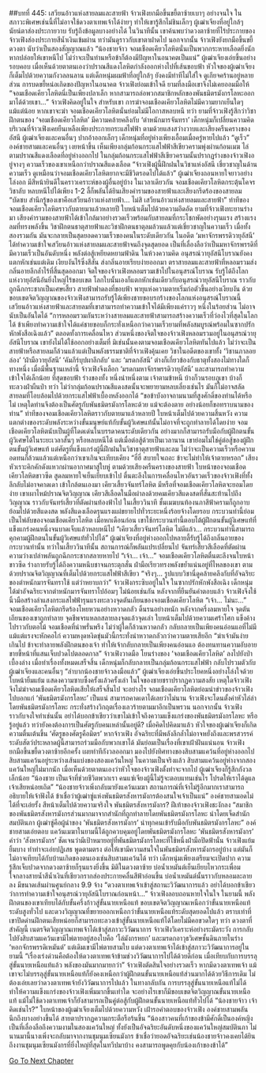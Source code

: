 ##บทที่ 445: เสวียนอ้าวแห่งสายลมและสายฟ้า
จ้าวเฟิงยกมือขึ้นขยี้ตาซ้ายเบาๆ อย่างจนใจ
ในสภาวะพิเศษเช่นนี้ที่ไม่อาจใช้ดวงตาเทพเจ้าได้ง่ายๆ ทำให้เขารู้สึกไม่ชินเล็กๆ
ผู้เฒ่าเจียงที่อยู่ใกล้ๆ นัยน์ตาส่องประกายวาบ รับรู้ถึงข้อมูลบางอย่างได้
ในวินาทีนั้น เขาค้นพบว่าดวงตาซ้ายที่ไร้ประกายของจ้าวเฟิงส่องประกายสีน้ำเงินเข้มผ่าน ทว่ามันดูราวกับเขาตาฝาดไป
นอกจากนั้น จ้าวเฟิงยังยกมือขึ้นขยี้ดวงตา นับว่าเป็นสองสัญญาณแล้ว
“น้องชายจ้าว จอมเชือดเคียวโลหิตนั่นเป็นพวกกระหายเลือดยิ่งนัก หากปล่อยให้เขาหนีไป ไม่ว่าจะเป็นท่านหรือข้าก็ต้องมีปัญหาในอนาคตเป็นแน่”
ผู้เฒ่าเจียงเอ่ยขึ้นอย่างรอบคอบ
เมื่อเห็นด้วยตาตนเองว่าปราณสีแดงโลหิตกำลังออกห่างไปที่เส้นขอบฟ้า หัวใจของผู้เฒ่าเจียงก็เต็มไปด้วยความกังวลลนลาน
แต่เด็กหนุ่มผมฟ้าที่อยู่ใกล้ๆ ยังคงมีท่าทีไม่ใส่ใจ ดูเกียจคร้านอยู่หลายส่วน
การบดขยี้หน่อเกิดของปัญหาในอนาคต จ้าวเฟิงย่อมเข้าใจดี ยามที่ลงมือเขาจึงไม่เคยออมมือให้
“จอมเชือดเคียวโลหิตนี่เป็นเพียงปลาเล็ก หากสามารถล่อพวกสมาชิกหลักของพันธมิตรมังกรโลหะออกมาได้ด้วยเขา...”
จ้าวเฟิงคิดอยู่ในใจ
สำหรับเขา การฆ่าจอมเชือดเคียวโลหิตไม่มีความยากเย็นใดๆ แม้แต่น้อย
หากเขาจะฆ่า จอมเชือดเคียวโลหิตนั่นย่อมไม่มีโอกาสหลบหนี
ทว่า
ยามที่จ้าวเฟิงรู้สึกว่าวิชาฝึกตนของ ‘จอมเชือดเคียวโลหิต’ มีความคล้ายคลึงกับ ‘ตำหนักมารจันทรา’ เด็กหนุ่มก็เปลี่ยนความคิด
บริเวณที่จ้าวเฟิงเคยยืนเหลือเพียงประกายกระแสไฟฟ้า ตามด้วยแสงสว่างวาบและเสียงครืนครางของอัสนี
ผู้เฒ่าเจียงและคนอื่นๆ ปากอ้าออกเล็กๆ เด็กหนุ่มที่อยู่ห่างเพียงเอื้อมเมื่อครู่หายไปแล้ว
“ดูเร็ว”
องค์ชายสามและคนอื่นๆ เงยหน้าขึ้น เห็นเพียงกลุ่มก้อนกระแสไฟฟ้าสีเขียวครามพุ่งผ่านก้อนเมฆ ไล่ตามปราณสีแดงเลือดที่อยู่ห่างออกไป
ในกลุ่มก้อนกระแสไฟฟ้าสีเขียวครามนั้นปรากฏร่างของจ้าวเฟิงอยู่จางๆ ความเร็วของเขาเหนือกว่าปราณสีแดงเลือด
“จ้าวเฟิงผู้นี้ฝึกฝนในวิชาแห่งอัสนี เชี่ยวชาญในด้านความเร็ว ดูเหมือนว่าจอมเชือดเคียวโลหิตยากจะมีชีวิตรอดไปได้แล้ว”
ผู้เฒ่าเจียงถอนหายใจยาวอย่างโล่งอก มีสีหน้ายินดีในคราวเคราะห์ของผู้อื่นอยู่บ้าง
ในเวลาเดียวกัน
จอมเชือดเคียวโลหิตกระตุ้นโคจรวิชาลับ หลบหนีไปได้เพียง 1-2 ลี้ก็พลันได้ยินเสียงคำรามของสายฟ้าและเสียงกรีดร้องของสายลม
“บัดซบ สำนึกรู้ของเขาคือเสวียนอ้าวแห่งสายฟ้า... ไม่สิ เสวียนอ้าวแห่งสายลมและสายฟ้า”
ท่าทีของจอมเชือดเคียวโลหิตราวกับตายมาแล้วหลายปี ใบหน้าเต็มไปด้วยความอึดอัด
ยามที่จ้าวเฟิงทะยานร่างมา เสียงคำรามของสายฟ้าได้เข้าใกล้มาอย่างรวดเร็วพร้อมกับสายลมที่กระโชกพัดอย่างรุนแรง สร้างแรงลมที่ทรงพลังขึ้น
วิชาฝึกตนธาตุสายฟ้าและวิชาฝึกตนธาตุลมล้วนแล้วแต่เชี่ยวชาญในความเร็ว
เมื่อทั้งสองรวมกัน มันจะกลายเป็นสุดยอดความเร็วของคนในระดับเดียวกัน
ในอดีต ‘มหาจักรพรรดิวายุอัสนี’ ได้ทำความเข้าใจเสวียนอ้าวแห่งสายลมและสายฟ้าจนถึงจุดสุดยอด เป็นที่เลื่องลือว่าเป็นมหาจักรพรรดิที่มีความเร็วเป็นอันดับหนึ่ง พลังต่อสู้เหยียดหยามฟ้าดิน
ในห้วงความคิด
อนุสรณ์วายุอัสนีโบราณยังคงแตกหักเช่นแต่เดิม เงียบงันไร้ซึ่งสีสัน ส่งกลิ่นอายเรียบง่ายออกมา ตราสายลมและสายฟ้าที่หลอมรวมส่งกลิ่นอายลึกล้ำไร้ที่สิ้นสุดออกมา
จิตใจของจ้าวเฟิงหลอมรวมเข้าไปในอนุสรณ์โบราณ รับรู้ได้ถึงโลกแห่งวายุอัสนีอันยิ่งใหญ่ไร้ขอบเขต
โลกใบนั้นเองก็แตกหักเช่นเดียวกับอนุสรณ์วายุอัสนีโบราณ ราวกับถูกฉีกกระชากเป็นเศษเสี้ยว สายฟ้าฟาดลงที่ขอบฟ้า พายุแห่งความตายเริ่มก่อตัวขึ้นอย่างเงียบงัน
ด้วยขอบเขตจิตวิญญาณของจ้าวเฟิงสามารถรับรู้ได้เพียงชายขอบรกร้างของโลกแห่งอนุสรณ์โบราณนี้
เสวียนอ้าวแห่งสายฟ้าและสายลมที่เขาสามารถทำความเข้าใจได้มีเพียงแค่ราวๆ หนึ่งในร้อยส่วน ไม่อาจนับเป็นอันใดได้
“การหลอมรวมกันระหว่างสายลมและสายฟ้าสามารถสร้างความเร็วที่ว่องไวที่สุดในโลกได้ ข้าเพียงทำความเข้าใจได้แค่ชายขอบก็กระทั่งเหนือกว่าความเร็วยามที่พลังสมบูรณ์พร้อมในซากปรักหักพังสือเฉิงแล้ว”
ตลอดทั้งการเคลื่อนไหว ส่วนหนึ่งของจิตใจของจ้าวเฟิงหลอมรวมอยู่ในอนุสรณ์วายุอัสนีโบราณ
เขายังไม่ได้ใช้ออกอย่างเต็มที่ มิเช่นนั้นคงตามจอมเชือดเคียวโลหิตทันไปแล้ว
ไม่ว่าจะเป็นสายฟ้าหรือสายลมก็ล้วนแล้วแต่เป็นพลังธรรมชาติที่จ้าวเฟิงคุ้นเคย
วิชาในอดีตของเขาทั้ง ‘วิชานภาลอยล่อง’ ‘ฝ่ามือวายุอัสนี’ ‘คัมภีร์บุปผาลึกลับ’ และ ‘มรดกอัสนี’ ต่างก็เกี่ยวข้องกับธาตุทั้งสองไม่ทางใดก็ทางหนึ่ง
เมื่อมีพื้นฐานเหล่านี้ จ้าวเฟิงจึงเลือก ‘มรดกมหาจักรพรรดิวายุอัสนี’ และสามารถทำความเข้าใจได้เล็กน้อย
ที่สุดขอบฟ้า
ร่างของทั้ง หนึ่งนำหนึ่งตาม เจ้าตามข้าหนี บ้างก็วนรอบภูเขา บ้างก็ทะลวงฝ่าผืนป่า
ทว่า
ไม่ว่ากลุ่มก้อนปราณสีแดงสดนั้นจะพยายามหลบเลี่ยงเช่นไร มันก็ไม่อาจสลัดสายลมที่โอบล้อมไปด้วยกระแสไฟฟ้าเบื้องหลังออกได้
“ขอข้าบังอาจถามนามที่สูงศักดิ์ของท่านได้หรือไม่ เหตุใดท่านจึงต้องเป็นศัตรูกับพันธมิตรมังกรโลหะด้วย แม้จะต้องตาย อย่างน้อยก็ขอทราบนามของท่าน”
ท่าทีของจอมเชือดเคียวโลหิตราวกับตายมาแล้วหลายปี ใบหน้าเต็มไปด้วยความสิ้นหวัง
ความแตกต่างของระดับพลังระหว่างขั้นมนุษย์แท้กับขั้นผู้วิเศษแท้นั้นไม่อาจที่จะถูกทำลายได้โดยง่าย
จอมเชือดเคียวโลหิตนับเป็นผู้ที่โดดเด่นในบรรดาคนระดับเดียวกัน อย่างมากก็สามารถรับมือกับผู้ฝึกตนขั้นผู้วิเศษได้ในระยะเวลาสั้นๆ หรือหลบหนีได้
แต่เมื่อต่อสู้ด้วยเป็นเวลานาน เขาย่อมไม่ใช่คู่ต่อสู้ของผู้ฝึกตนขั้นผู้วิเศษแท้
แต่ศัตรูที่แข็งแกร่งผู้นี้ฝึกฝนในวิชาธาตุสายฟ้าและลม ไม่ว่าจะเป็นความเร็วหรือความอดทนก็ล้วนแล้วแต่เหนือกว่าเขาเกินจะเทียบเคียง
“ฮี่ฮี่ สบายใจเถอะ ข้าจะไม่ทำให้เจ้าตายหรอก”
เสียงหัวเราะคิกคักดังแหวกผ่านอากาศมาสู่ใบหู่ ตามด้วยเสียงครืนครางของสายฟ้า
ใบหน้าของจอมเชือดเคียวโลหิตขาวซีด สูดลมหายใจเย็นเยียบเข้าไป ตื่นตะลึงในการเคลื่อนไหวอันรวดเร็วของจ้าวเฟิงที่ทั้งลึกลับไม่อาจคาดเดา เข้าใกล้ตนเองมา
เคียวเสี้ยวจันทร์โลหิต
มีหรือที่จอมเชือดเคียวโลหิตจะยอมโดยง่าย เขาเผาไหม้ปราณจิตวิญญาณ เคียวสีเลือดในมือผ่าลงด้วยคมเคียวสีแดงสดที่สั่นสะท้านไปถึงวิญญาณ ราวกับจันทร์เสี้ยวที่ตัดผ่านท้องฟ้าไป
ในเสี้ยววินาที ชั้นเมฆบนท้องนภาสีฟ้าครามก็ถูกอาบย้อมไปด้วยสีแดงสด พลังสีแดงเลือดรุนแรงแผ่ขยายไปทั่วระยะหนึ่งร้อยจ้างโดยรอบ
กระบวนท่านี้ย่อมเป็นไพ่ลับของจอมเชือดเคียวโลหิต
เมื่อหกเดือนก่อน เขาใช้กระบวนท่านี้ตอบโต้ผู้ฝึกตนขั้นผู้งิเศษแท้ที่แข็งแกร่งคนหนึ่งจนบาดเจ็บแล้วหลบหนีไป
“เคียวเสี้ยวจันทร์โลหิต ไม่ดีแล้ว... กระบวนท่านี้สามารถคุกคามผู้ฝึกตนในขั้นผู้วิเศษแท้ทั่วไปได้”
ผู้เฒ่าเจียงที่อยู่ห่างออกไปหลายลี้รับรู้ได้ถึงกลิ่นอายของกระบวนท่านั้น
ทว่าในเสี้ยววินาทีนั้น สถานการณ์ก็พลันแปรเปลี่ยนไป
จันทร์เสี้ยวสีเลือดที่ตัดผ่านความว่างเปล่าพลันถูกฉีกกระชากสลายหายไป
“เจ้า... เจ้า...”
จอมเชือดเคียวโลหิตตื่นตะลึงจนใบหน้าขาวซีด ร่างกายรับรู้ได้ถึงความหนึบชาจนกระตุกสั่น
ฝ่ามือเรียวทรงพลังขย้ำแน่นอยู่ที่ไหลของเขา ตามด้วยปราณจิตวิญญาณที่เต็มไปด้วยกระแสไฟฟ้าสีเขียว
“จริงๆ... รูปแบบวิชานี่ดูคล้ายคลึงกับที่อัจฉริยะของตำหนักมารจันทราใช้ แต่ว่าหยาบกว่า”
จ้าวเฟิงกระซิบอยู่ในใจ
ในซากปรักหักพังสือเฉิง เด็กหนุ่มได้ฆ่าอัจฉริยะจากตำหนักมารจันทราไปอ้อมๆ ไม่น้อยเช่นกัน
หลังจากที่ยืนยันคำตอบแล้ว
จ้าวเฟิงจึงใช้นิ้วมือสร้างลำแสงกระแสไฟฟ้ารุนแรงทะลวงจุดตันเถียนของจอมเชือดเคียวโลหิต
“เจ้า... ไม่นะ...”
จอมเชือดเคียวโลหิตกรีดร้องโหยหวนอย่างหวาดกลัว ดิ้นรนอย่างหนัก
หลังจากครึ่งลมหายใจ
จุดตันเถียนของเขาถูกทำลาย จุดชีพจรแหลกสลายลงจุดแล้วจุดเล่า ใบหน้าเต็มไปด้วยความเศร้าโศก แข็งค้างไปราวกับตอไม้
จอมเชือดที่น่าพรั่นพรึง ไม่ว่าผู้ใดก็ล้วนหวาดกลัว กลับกลายเป็นเพียงคนอ่อนแอที่ไม่มีแม้แต่แรงจะหักคอไก่ ความหงุดหงิดขุ่นมัวนี้กระทั่งน่าหวาดกลัวกว่าความตายเสียอีก
“ฆ่าเจ้ามันง่ายเกินไป ข้าจะทำลายพลังฝึกตนของเจ้า ทำให้เจ้ากลับกลายเป็นเพียงคนอ่อนแอ ต้องทนทานความอับอายขายขี้หน้าที่แสนเจ็บปวดไปตลอดกาล”
จ้าวเฟิงวาดมือ โยนร่างของ ‘จอมเชือดเคียวโลหิต’ ลงไปยังป่าเบื้องล่าง
เมื่อทำเรื่องทั้งหมดเสร็จสิ้น
เด็กหนุ่มก็กลับกลายเป็นกลุ่มก้อนกระแสไฟฟ้า กลับไปรวมตัวกับผู้เฒ่าเจียงและคนอื่นๆ
“ลำบากน้องชายจ้าวลงมือแล้ว”
ผู้เฒ่าเจียงเอ่ยขึ้นประโยคหนึ่งอย่างโล่งใจด้วยใบหน้ายิ้มแย้ม แสดงความซาบซึ้งครั้งแล้วครั้งเล่า
ในใจของชายชราปรากฏความสงสัย เหตุใดจ้าวเฟิงจึงไม่ฆ่าจอมเชือดเคียวโลหิตเสียให้เสร็จสิ้นไป
จะอย่างไร จอมเชือดเคียวโลหิตย่อมนำข่าวของจ้าวเฟิงไปบอกแก่ ‘พันธมิตรมังกรโลหะ’ เป็นแน่
สามารถคาดเดาได้เลยว่าไม่นาน จ้าวเฟิงจะโดนตั้งค่าหัวไล่ล่าโดยพันธมิตรมังกรโลหะ กระทั่งสร้างวิกฤตเรื่องเลวร้ายตามมาอีกเป็นพรวน
นอกจากนั้น จ้าวเฟิงราวกับจงใจทำเช่นนั้น
อย่าได้บอกข้าเชียวว่าเขาไม่เข้าใจถึงความแข็งแกร่งของพันธมิตรมังกรโลหะ หรือรู้อยู่แล้ว ทว่ายังคงต้องการเป็นศัตรูกับคนเหล่านั้นอยู่ดี?
เมื่อคิดไปคิดมาแล้ว หัวใจของผู้เฒ่าเจียงก็เกิดความตื่นเต้นขึ้น
‘ศัตรูของศัตรูคือมิตร’ หากจ้าวเฟิง อัจฉริยะที่มีพลังลึกล้ำไม่อาจหยั่งถึงและพรสวรรค์ระดับสัตว์ประหลาดผู้นี้สามารถร่วมมือกับพวกเขาได้ มันย่อมเป็นเรื่องที่เขาเฝ้าฝันแน่นอน
จ้าวเฟิงยกมือขึ้นขยี้ดวงตาซ้ายอีกครั้ง เผยท่าทีกังวลออกมา มองไปยังทิศทางของสิบสามแคว้นที่อยู่ห่างออกไป
สิบสามแคว้นอยู่ระหว่างเส้นแบ่งของสองแคว้นใหญ่
ในความเป็นจริงแล้ว สิบสามแคว้นอยู่ห่างจากสองแคว้นใหญ่ไม่มากนัก
เมื่อเห็นด้วยตาตนเองว่าหัวใจของจ้าวเฟิงตั้งท่าจะจากไป ผู้เฒ่าเจียงก็รู้สึกกังวลเล็กน้อย “น้องชาย เป็นเจ้าที่ช่วยชีวิตพวกเรา คนแซ่เจียงผู้นี้ไม่รู้จะตอบแทนเช่นไร โปรดให้เราได้ดูแลเจ้าเสียหน่อยเถิด”
“น้องชายจ้าวเพิ่งกลับมายังแคว้นเมฆา สถานการณ์ที่เจ้าไม่รู้อีกมากเราสามารถอธิบายให้เจ้าฟังได้ ข้าเชื่อว่าผู้เฒ่าซู่แห่งพันธมิตรสังหารมังกรต้องสนใจเจ้าเป็นแน่”
องค์ชายสามอดไม่ได้ที่จะเอ่ยรั้ง สีหน้าเต็มไปด้วยความจริงใจ
พันธมิตรสังหารมังกร?
ฝีเท้าของจ้าวเฟิงชะงักลง
“สมาชิกของพันธมิตรสังหารมังกรส่วนมากมาจากสำนักที่ถูกทำลายโดยพันธมิตรมังกรโลหะ นำโดยเจ็ดสำนักสมบัตินภา ผู้เฒ่าซู่คือผู้นำของ ‘พันธมิตรสังหารมังกร’ นำทุกคนเข้ารับมือกับพันธมิตรมังกรโลหะ”
องค์ชายสามเอ่ยตอบ
แคว้นเมฆาในยามนี้ได้ถูกควบคุมอยู่โดยพันธมิตรมังกรโลหะ
‘พันธมิตรสังหารมังกร’ คำว่า ‘สังหารมังกร’ ชัดเจนว่ามีเป้าหมายอยู่ที่พันธมิตรมังกรโลหะที่ใช้หนึ่งฝ่ามือปิดฟ้านั่น
จ้าวเฟิงแย้มยิ้มบาง ทำท่าจะเอ่ยปฏิเสธ
พูดตามตรง ต่อให้เขามีความสนใจในพันธมิตรสังหารมังกรอยู่บ้าง แต่มันก็ไม่อาจเทียบได้กับบ้านเกิดของตนเองเช่นสิบสามแคว้นได้
ทว่า
เด็กหนุ่มเพียงเตรียมจะเปิดปาก ความรู้สึกเจ็บปวดจากดวงตาซ้ายก็รุนแรงยิ่งขึ้น
มิติในดวงตาซ้าย
บ่อน้ำเหมันต์เย็นเยียบไหวกระเพื่อม ใจกลางสายน้ำสีน้ำเงินที่เชียวกรากส่องประกายคลื่นสีฟ้าอ่อนขึ้น
บ่อน้ำเหมันต์นั้นราวกับหลอมละลายลง มีขนาดเส้นผ่านศูนย์กลาง 9.9 จ้าง
“ดวงตาเทพเจ้าเข้าสู่สถานะวิวัฒนาการแล้ว อย่าได้บอกข้าเชียวว่าการทำความเข้าใจอนุสรณ์วายุอัสนีโบราณก่อนหน้า...”
จ้าวเฟิงลอบถอนหายใจในใจ
ในยามนี้ พลังฝึกตนของเขาเทียบได้กับขั้นครึ่งก้าวสู่ขั้นนายเหนือแท้ ขอบเขตจิตวิญญาณเหนือกว่าขั้นนายเหนือแท้ระดับสูงทั่วไป และดวงวิญญาณที่ขยายออกเหนือกว่าขั้นนายเหนือแท้ระดับสุดยอดไปแล้ว
ตราบเท่าที่เขาปิดด่านฝึกตนเสียหน่อยก็สามารถทะลวงเข้าสู่ขั้นนายเหนือแท้ได้โดยไม่มีคอขวดใดๆ
ทว่า
ดวงตาที่สำคัญนี้ เนตรจิตวิญญาณเทพเจ้าได้เข้าสู่สภาวะวิวัฒนาการ
จ้าวเฟิงวิเคราะห์อย่างระมัดระวัง
การกลับไปยังสิบสามแคว้นเขามีไพ่ตายอยู่สองใบคือ ‘โล่มังกรหยก’ และมรดกอาวุธวิเศษชั้นดินภายในร่าง ‘หอกจักรพรรดิเหมันต์’
แต่เดิมเขามีไพ่ตายสามใบ แต่ดวงตาเทพเจ้าได้เข้าสู่สภาวะวิวัฒนาการอยู่ในยามนี้
“เรื่องเร่งด่วนคือต้องให้ดวงตาเทพเจ้าข้ามช่วงวิวัฒนาการไปได้ด้วยดีก่อน เมื่อเทียบกับการบรรลุสู่ขั้นนายเหนือแท้แล้ว พลังของมันมากมายกว่า”
จ้าวเฟิงตัดสินใจอย่างรวดเร็ว
หากมีดวงตาเทพเจ้า แม้เขาจะไม่บรรลุสู่ขั้นนายเหนือแท้ก็ยังคงเหนือกว่าผู้ฝึกตนขั้นนายเหนือแท้ส่วนมากได้ด้วยวิธีการเดิม ไม่ต้องเอ่ยเลยว่าดวงตาเทพเจ้ายังวิวัฒนาการไปแล้ว
ในทางกลับกัน การบรรลุสู่ขั้นนายเหนือแท้ไม่ได้ทำให้ความแข็งแกร่งของจ้าวเฟิงเพิ่มมากขึ้นเท่าใด
จะอย่างไรเขาก็มีขอบเขตจิตวิญญาณขั้นนายเหนือแท้ แม้ไม่ใช้ดวงตาเทพเจ้าก็ยังสามารถเป็นคู่ต่อสู้กับผู้ฝึกตนขั้นนายเหนือแท้ทั่วไปได้
“น้องชายจ้าว เจ้าคิดเช่นไร?”
ใบหน้าของผู้เฒ่าเจียงเต็มไปด้วยความหวัง เฝ้ารอคำตอบของจ้าวเฟิง
องค์ชายสามพลันนึกถึงบางอย่างขึ้นได้ สายตาปรากฏความกระตือรือร้นขึ้น “น้องสาวคนที่เก้าของข้ามีศักดิ์เป็นองค์หญิง เป็นที่เลื่องลือถึงความงามในสองแคว้นใหญ่ ทั้งยังเป็นอัจฉริยะอันดับหนึ่งของแคว้นใหญ่สมบัตินภา ไม่นานมานี้นางเพิ่งจะกลับมาจากงานชุมนุมเซียนมังกร ข้าเชื่อว่ายอดอัจฉริยะเช่นน้องชายจ้าวคงเคยได้ยินถึงงานชุมนุมเซียนมังกรที่ยิ่งใหญ่ที่สุดในทวีปมาบ้าง คงสามารถพูดคุยกับน้องเก้าของข้าได้”


[Go To Next Chapter]( ./5.md)